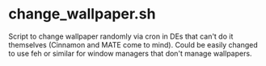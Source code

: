 # change_wallpaper.sh
Script to change wallpaper randomly via cron in DEs that can't do it themselves (Cinnamon and MATE come to mind). 
Could be easily changed to use feh or similar for window managers that don't manage wallpapers. 
